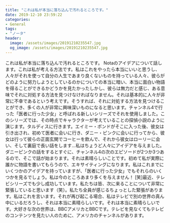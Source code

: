 ```yaml
---
title: "これは私が本当に落ち込んで汚れるところです。"
date: 2019-12-10 23:59:22
categories:
- General
tags:
- "ノータ"
header:
  image: /assets/images/20191210235547.jpg
  og_image: /assets/images/20191210235547.jpg
---
```


これは私が本当に落ち込んで汚れるところです。 Notaのアイデアについて話します。これは私が考える方法です。私はこれをやったら本当にいいと思うし、人々がそれを使って自分の人生であまり良くないものを持っている人々、彼らがどのように努力しようとしているのかについての本当に暗い、本当に面白い物語を得ることができるかどうかを見たかったしかし、彼らは無力だと感じ、ある意味でそれに対処する方法を見つけなければなりません。それは基本的に人々が非常に不幸であるという考えです。そうすれば、それに対処する方法を見つけることができ、多くの人が非常に興味深いものになると思います。チャンネル4で行った「医者に行った少女」と呼ばれる新しいシリーズでそれを使用しました。このシリーズでは、その時点でキャラクターが考えていることの探偵小説のように演じます。タルディスに行きます。エイミー・ポンドがそこに入った後、彼女は引き出され、初めて医者に会いに行き、ダニー・ピンクに会いに行ってから、彼女は行って彼らの正面玄関でコーヒーを飲んで、それから彼女はローリーに会い、そして裏庭で長い話をします…私はちょうど人々にアイデアを与えました。ダニーピンクの話をするとすぐに、チャンネル4の次のエピソードが2つか3つあるので、そこで話が始まります。それは素晴らしいことです。初めて私が実際に誰かに物語を書いてもらうので、エキサイティングになります。私はこれまでにいくつかのアイデアを持っていますが、「医者に行った少女」でもそれらのいくつかを見るでしょう。私は今のところあまり多くを与えません！ [笑]最近、テレビシリーズでも少し成功しています。私たちは皆、次に来ることについて非常に緊張していると思います（笑）。私たち全員が感じるちょっとした緊張があります。私はこれを言います。それが再び起こる場合、私はテレビで別の世界の真ん中にいるだろうし、それは本当に素晴らしいです。それは本当に素晴らしいです。大好きな次の世界は、BBCアメリカとBBCです。テレビを見なくてもテレビのコンテンツを見たい人のために、アメリカのチャンネルがあります。
